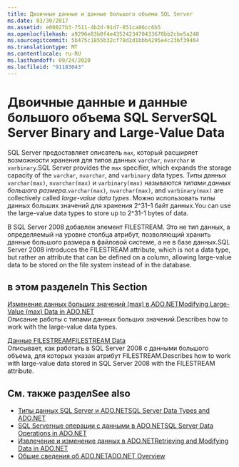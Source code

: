 ```yaml
---
title: Двоичные данные и данные большого объема SQL Server
ms.date: 03/30/2017
ms.assetid: e00827b3-7511-4b2d-91d7-851ca86cc6b5
ms.openlocfilehash: a9296e83b0f4e4352423470433670bb2cbe5a248
ms.sourcegitcommit: 5b475c1855b32cf78d2d1bbb4295e4c236f39464
ms.translationtype: MT
ms.contentlocale: ru-RU
ms.lasthandoff: 09/24/2020
ms.locfileid: "91183043"
---
```

# <a name="sql-server-binary-and-large-value-data"></a><span data-ttu-id="efb03-102">Двоичные данные и данные большого объема SQL Server</span><span class="sxs-lookup"><span data-stu-id="efb03-102">SQL Server Binary and Large-Value Data</span></span>

<span data-ttu-id="efb03-103">SQL Server предоставляет описатель `max`, который расширяет возможности хранения для типов данных `varchar`, `nvarchar` и `varbinary`.</span><span class="sxs-lookup"><span data-stu-id="efb03-103">SQL Server provides the `max` specifier, which expands the storage capacity of the `varchar`, `nvarchar`, and `varbinary` data types.</span></span> <span data-ttu-id="efb03-104">Типы данных `varchar(max)`, `nvarchar(max)` и `varbinary(max)` называются *типами данных большого размера*.</span><span class="sxs-lookup"><span data-stu-id="efb03-104">`varchar(max)`, `nvarchar(max)`, and `varbinary(max)` are collectively called *large-value data types*.</span></span> <span data-ttu-id="efb03-105">Можно использовать типы данных больших значений для хранения 2^31–1 байт данных.</span><span class="sxs-lookup"><span data-stu-id="efb03-105">You can use the large-value data types to store up to 2^31-1 bytes of data.</span></span>  
  
 <span data-ttu-id="efb03-106">В SQL Server 2008 добавлен элемент FILESTREAM. Это не тип данных, а определяемый на уровне столбца атрибут, позволяющий хранить данные большого размера в файловой системе, а не в базе данных.</span><span class="sxs-lookup"><span data-stu-id="efb03-106">SQL Server 2008 introduces the FILESTREAM attribute, which is not a data type, but rather an attribute that can be defined on a column, allowing large-value data to be stored on the file system instead of in the database.</span></span>  
  
## <a name="in-this-section"></a><span data-ttu-id="efb03-107">в этом разделе</span><span class="sxs-lookup"><span data-stu-id="efb03-107">In This Section</span></span>  

 [<span data-ttu-id="efb03-108">Изменение данных больших значений (max) в ADO.NET</span><span class="sxs-lookup"><span data-stu-id="efb03-108">Modifying Large-Value (max) Data in ADO.NET</span></span>](modifying-large-value-max-data.md)  
 <span data-ttu-id="efb03-109">Описание работы с типами данных больших значений.</span><span class="sxs-lookup"><span data-stu-id="efb03-109">Describes how to work with the large-value data types.</span></span>  
  
 [<span data-ttu-id="efb03-110">Данные FILESTREAM</span><span class="sxs-lookup"><span data-stu-id="efb03-110">FILESTREAM Data</span></span>](filestream-data.md)  
 <span data-ttu-id="efb03-111">Описывает, как работать в SQL Server 2008 с данными большого объема, для которых указан атрибут FILESTREAM.</span><span class="sxs-lookup"><span data-stu-id="efb03-111">Describes how to work with large-value data stored in SQL Server 2008 with the FILESTREAM attribute.</span></span>  
  
## <a name="see-also"></a><span data-ttu-id="efb03-112">См. также раздел</span><span class="sxs-lookup"><span data-stu-id="efb03-112">See also</span></span>

- [<span data-ttu-id="efb03-113">Типы данных SQL Server и ADO.NET</span><span class="sxs-lookup"><span data-stu-id="efb03-113">SQL Server Data Types and ADO.NET</span></span>](sql-server-data-types.md)
- [<span data-ttu-id="efb03-114">SQL Serverные операции с данными в ADO.NET</span><span class="sxs-lookup"><span data-stu-id="efb03-114">SQL Server Data Operations in ADO.NET</span></span>](sql-server-data-operations.md)
- [<span data-ttu-id="efb03-115">Извлечение и изменение данных в ADO.NET</span><span class="sxs-lookup"><span data-stu-id="efb03-115">Retrieving and Modifying Data in ADO.NET</span></span>](../retrieving-and-modifying-data.md)
- [<span data-ttu-id="efb03-116">Общие сведения об ADO.NET</span><span class="sxs-lookup"><span data-stu-id="efb03-116">ADO.NET Overview</span></span>](../ado-net-overview.md)
